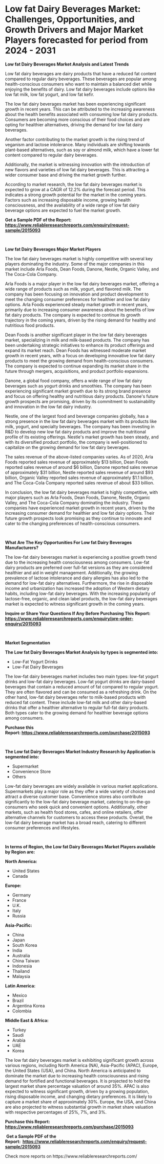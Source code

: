 <p><h1>Low fat Dairy Beverages Market: Challenges, Opportunities, and Growth Drivers and Major Market Players forecasted for period from 2024 - 2031</h1></p><p><strong>Low fat Dairy Beverages Market Analysis and Latest Trends</strong></p>
<p><p>Low fat dairy beverages are dairy products that have a reduced fat content compared to regular dairy beverages. These beverages are popular among health-conscious consumers who want to maintain a balanced diet while enjoying the benefits of dairy. Low fat dairy beverages include options like low fat milk, low fat yogurt, and low fat kefir.</p><p>The low fat dairy beverages market has been experiencing significant growth in recent years. This can be attributed to the increasing awareness about the health benefits associated with consuming low fat dairy products. Consumers are becoming more conscious of their food choices and are opting for healthier alternatives, driving the demand for low fat dairy beverages.</p><p>Another factor contributing to the market growth is the rising trend of veganism and lactose intolerance. Many individuals are shifting towards plant-based alternatives, such as soy or almond milk, which have a lower fat content compared to regular dairy beverages.</p><p>Additionally, the market is witnessing innovation with the introduction of new flavors and varieties of low fat dairy beverages. This is attracting a wider consumer base and driving the market growth further.</p><p>According to market research, the low fat dairy beverages market is expected to grow at a CAGR of 12.2% during the forecast period. This indicates a strong growth potential for the market in the coming years. Factors such as increasing disposable income, growing health consciousness, and the availability of a wide range of low fat dairy beverage options are expected to fuel the market growth.</p></p>
<p><strong>Get a Sample PDF of the Report:&nbsp; <a href="https://www.reliableresearchreports.com/enquiry/request-sample/2015093">https://www.reliableresearchreports.com/enquiry/request-sample/2015093</a></strong></p>
<p>&nbsp;</p>
<p><strong>Low fat Dairy Beverages Major Market Players</strong></p>
<p><p>The low fat dairy beverages market is highly competitive with several key players dominating the industry. Some of the major companies in this market include Arla Foods, Dean Foods, Danone, Nestle, Organic Valley, and The Coca-Cola Company.</p><p>Arla Foods is a major player in the low fat dairy beverages market, offering a wide range of products such as milk, yogurt, and flavored milk. The company has been focusing on innovation and product development to meet the changing consumer preferences for healthier and low fat dairy options. Arla Foods experienced steady market growth in recent years, primarily due to increasing consumer awareness about the benefits of low fat dairy products. The company is expected to continue its growth trajectory in the coming years, driven by the rising demand for healthy and nutritious food products.</p><p>Dean Foods is another significant player in the low fat dairy beverages market, specializing in milk and milk-based products. The company has been undertaking strategic initiatives to enhance its product offerings and expand its market reach. Dean Foods has witnessed moderate market growth in recent years, with a focus on developing innovative low fat dairy products to meet the growing demand from health-conscious consumers. The company is expected to continue expanding its market share in the future through mergers, acquisitions, and product portfolio expansions.</p><p>Danone, a global food company, offers a wide range of low fat dairy beverages such as yogurt drinks and smoothies. The company has been experiencing significant market growth due to its strong brand presence and focus on offering healthy and nutritious dairy products. Danone's future growth prospects are promising, driven by its commitment to sustainability and innovation in the low fat dairy industry.</p><p>Nestle, one of the largest food and beverage companies globally, has a strong presence in the low fat dairy beverages market with its products like milk, yogurt, and specialty beverages. The company has been investing in R&D to develop new low fat dairy products and improve the nutritional profile of its existing offerings. Nestle's market growth has been steady, and with its diversified product portfolio, the company is well-positioned to capitalize on the growing demand for low fat dairy beverages.</p><p>The sales revenue of the above-listed companies varies. As of 2020, Arla Foods reported sales revenue of approximately $13 billion, Dean Foods reported sales revenue of around $6 billion, Danone reported sales revenue of approximately $31 billion, Nestle reported sales revenue of around $93 billion, Organic Valley reported sales revenue of approximately $1.1 billion, and The Coca-Cola Company reported sales revenue of about $33 billion.</p><p>In conclusion, the low fat dairy beverages market is highly competitive, with major players such as Arla Foods, Dean Foods, Danone, Nestle, Organic Valley, and The Coca-Cola Company dominating the industry. These companies have experienced market growth in recent years, driven by the increasing consumer demand for healthier and low fat dairy options. Their future growth prospects look promising as they continue to innovate and cater to the changing preferences of health-conscious consumers.</p></p>
<p>&nbsp;</p>
<p><strong>What Are The Key Opportunities For Low fat Dairy Beverages Manufacturers?</strong></p>
<p><p>The low-fat dairy beverages market is experiencing a positive growth trend due to the increasing health consciousness among consumers. Low-fat dairy products are preferred over full-fat versions as they are considered healthier and aid in weight management. Additionally, the growing prevalence of lactose intolerance and dairy allergies has also led to the demand for low-fat dairy alternatives. Furthermore, the rise in disposable income and urbanization has increased the adoption of Western dietary habits, including low-fat dairy beverages. With the increasing popularity of lactose-free, organic, and clean label products, the low-fat dairy beverages market is expected to witness significant growth in the coming years.</p></p>
<p><strong>Inquire or Share Your Questions If Any Before Purchasing This Report: <a href="https://www.reliableresearchreports.com/enquiry/pre-order-enquiry/2015093">https://www.reliableresearchreports.com/enquiry/pre-order-enquiry/2015093</a></strong></p>
<p>&nbsp;</p>
<p><strong>Market Segmentation</strong></p>
<p><strong>The Low fat Dairy Beverages Market Analysis by types is segmented into:</strong></p>
<p><ul><li>Low-Fat Yogurt Drinks</li><li>Low-Fat Dairy Beverages</li></ul></p>
<p><p>The low-fat dairy beverages market includes two main types: low-fat yogurt drinks and low-fat dairy beverages. Low-fat yogurt drinks are dairy-based beverages that contain a reduced amount of fat compared to regular yogurt. They are often flavored and can be consumed as a refreshing drink. On the other hand, low-fat dairy beverages refer to milk-based products with reduced fat content. These include low-fat milk and other dairy-based drinks that offer a healthier alternative to regular full-fat dairy products. Both types cater to the growing demand for healthier beverage options among consumers.</p></p>
<p><strong>Purchase this Report:&nbsp;<a href="https://www.reliableresearchreports.com/purchase/2015093">https://www.reliableresearchreports.com/purchase/2015093</a></strong></p>
<p>&nbsp;</p>
<p><strong>The Low fat Dairy Beverages Market Industry Research by Application is segmented into:</strong></p>
<p><ul><li>Supermarket</li><li>Convenience Store</li><li>Others</li></ul></p>
<p><p>Low-fat dairy beverages are widely available in various market applications. Supermarkets play a major role as they offer a wide variety of choices and attract a diverse customer base. Convenience stores also contribute significantly to the low-fat dairy beverage market, catering to on-the-go consumers who seek quick and convenient options. Additionally, other markets, such as health food stores, cafes, and online retailers, offer alternative channels for customers to access these products. Overall, the low-fat dairy beverage market has a broad reach, catering to different consumer preferences and lifestyles.</p></p>
<p>&nbsp;</p>
<p><strong>In terms of Region, the Low fat Dairy Beverages Market Players available by Region are:</strong></p>
<p>
    <p> <strong> North America: </strong>
        <ul>
            <li>United States</li>
            <li>Canada</li>
        </ul>
        </p> 
    <p> <strong> Europe: </strong>
        <ul>
            <li>Germany</li>
            <li>France</li>
            <li>U.K.</li>
            <li>Italy</li>
            <li>Russia</li>
        </ul>
        </p> 
    <p> <strong> Asia-Pacific: </strong>
        <ul>
            <li>China</li>
            <li>Japan</li>
            <li>South Korea</li>
            <li>India</li>
            <li>Australia</li>
            <li>China Taiwan</li>
            <li>Indonesia</li>
            <li>Thailand</li>
            <li>Malaysia</li>
        </ul>
        </p> 
    <p> <strong> Latin America: </strong>
        <ul>
            <li>Mexico</li>
            <li>Brazil</li>
            <li>Argentina Korea</li>
            <li>Colombia</li>
        </ul>
        </p> 
    <p> <strong> Middle East & Africa: </strong>
        <ul>
            <li>Turkey</li>
            <li>Saudi</li>
            <li>Arabia</li>
            <li>UAE</li>
            <li>Korea</li>
        </ul>
    </p>
    </p>
<p><p>The low fat dairy beverages market is exhibiting significant growth across various regions, including North America (NA), Asia-Pacific (APAC), Europe, the United States (USA), and China. North America is anticipated to dominate the market due to increasing health consciousness and rising demand for fortified and functional beverages. It is projected to hold the largest market share percentage valuation of around 35%. APAC is also expected to witness significant growth, driven by a growing population, rising disposable income, and changing dietary preferences. It is likely to capture a market share of approximately 30%. Europe, the USA, and China are also projected to witness substantial growth in market share valuation with respective percentages of 25%, 7%, and 3%.</p></p>
<p><strong>Purchase this Report: <a href="https://www.reliableresearchreports.com/purchase/2015093">https://www.reliableresearchreports.com/purchase/2015093</a></strong></p>
<p>&nbsp;<strong>Get a Sample PDF of the Report:&nbsp;&nbsp;<a href="https://www.reliableresearchreports.com/enquiry/request-sample/2015093">https://www.reliableresearchreports.com/enquiry/request-sample/2015093</a></strong></p>
<p><strong></strong></p>
<p>Check more reports on https://www.reliableresearchreports.com/</p>